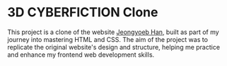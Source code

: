 # 3D CYBERFICTION Clone

This project is a clone of the website [Jeongyoeb Han](https://www.awwwards.com/sites/cyberfiction), built as part of my journey into mastering HTML and CSS. The aim of the project was to replicate the original website's design and structure, helping me practice and enhance my frontend web development skills.
